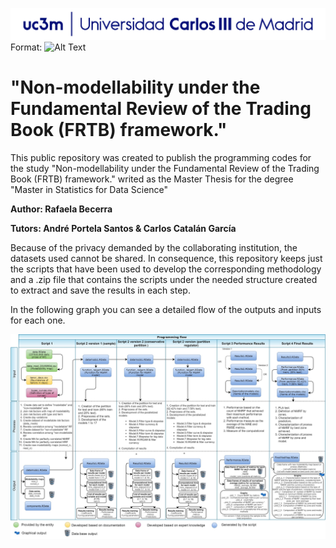 ![Logo](/Portada_Logo.png)
Format: ![Alt Text](url)

# "Non-modellability under the Fundamental Review of the Trading Book (FRTB) framework."

This public repository was created to publish the programming codes for the study "Non-modellability under the Fundamental Review of the Trading Book (FRTB) framework." writed as the Master Thesis for the degree "Master in Statistics for Data Science"

**Author: Rafaela Becerra**

**Tutors: André Portela Santos & Carlos Catalán García**

Because of the privacy demanded by the collaborating institution, the datasets used cannot be shared. In consequence, this repository keeps just the scripts that have been used to develop the corresponding methodology and a .zip file that contains the scripts under the needed structure created to extract and save the results in each step.

In the following graph you can see a detailed flow of the outputs and inputs for each one.


![Flow](/Programming_flow_r.jpg)
